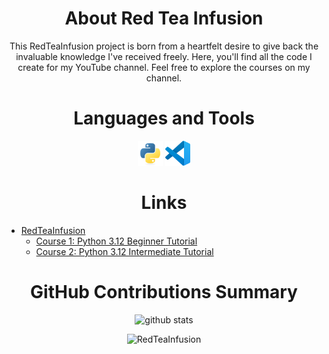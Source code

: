 <h1 align="center">About Red Tea Infusion</h1>
  <p align="center">
This RedTeaInfusion project is born from a heartfelt desire to give back the invaluable knowledge I've received freely. Here, you'll find all the code I create for my YouTube channel. Feel free to explore the courses on my channel.
  </p>

<h1 align="center">Languages and Tools</h1>
  <p align="center">
    <img src="https://github.com/devicons/devicon/blob/master/icons/python/python-original.svg" alt="python" width="40" height="40"/>
    <img src="https://github.com/devicons/devicon/blob/master/icons/vscode/vscode-original.svg" alt="Visual Studio Code" width="40" height="40"/>
  </p>

<h1 align="center">Links</h1>
  <p align="center">
    
 - [RedTeaInfusion](https://www.youtube.com/@RedTeaInfusion)
   - [Course 1: Python 3.12 Beginner Tutorial](https://www.youtube.com/watch?v=89qlF3r8k9c&list=PLBzR6XXfAT3KvErrmrX34V5p33UZYRzSu)
   - [Course 2: Python 3.12 Intermediate Tutorial](https://www.youtube.com/watch?v=qLhAR3A2y2c&list=PLBzR6XXfAT3ISxhFQfUhpohhMzFSxvs19)
  </p>
<h1 align="center">GitHub Contributions Summary</h1>
<p align="center">
<!--
  <img class="output" src="https://github-readme-streak-stats.herokuapp.com/?user=RedTeaInfusion&amp;theme=dark&amp;hide_border=true" alt="github streak">
  <img class="output" src="https://github-readme-stats.vercel.app/api/top-langs/?username=RedTeaInfusion&amp;theme=dark&amp;show_icons=true&amp;hide_border=true&amp;layout=donut" alt="github top languages">
-->
  <img class="output" src="https://github-readme-stats.vercel.app/api?username=RedTeaInfusion&amp;theme=dark&amp;show_icons=true&amp;hide_border=true&amp;count_private=true" alt="github stats">
</p>
<p align="center">
  <img src="https://komarev.com/ghpvc/?username=RedTeaInfusion&label=Profile%20views&color=0e75b6&style=flat" alt="RedTeaInfusion" />
</p>
